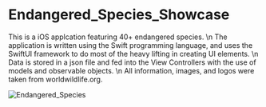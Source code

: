 # Endangered_Species_Showcase
This is a iOS applcation featuring 40+ endangered species. \n
The application is written using the Swift programming language, and uses the SwiftUI framework to do most of the heavy lifting in creating UI elements. \n
Data is stored in a json file and fed into the View Controllers with the use of models and observable objects. \n
All information, images, and logos were taken from worldwildlife.org.

![Endangered_Species](Endangered_Species.gif)
